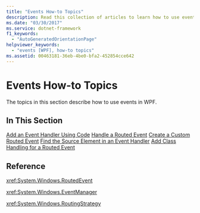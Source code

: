 ```yaml
---
title: "Events How-to Topics"
description: Read this collection of articles to learn how to use events in Windows Presentation Foundation (WPF) applications.
ms.date: "03/30/2017"
ms.service: dotnet-framework
f1_keywords:
  - "AutoGeneratedOrientationPage"
helpviewer_keywords:
  - "events [WPF], how-to topics"
ms.assetid: 00463181-36eb-4be0-bfa2-452854cce642
---
```

# Events How-to Topics

The topics in this section describe how to use events in WPF.

## In This Section

[Add an Event Handler Using Code](../events/how-to-add-an-event-handler-using-code.md)
[Handle a Routed Event](how-to-handle-a-routed-event.md)
[Create a Custom Routed Event](../events/how-to-create-a-custom-routed-event.md)
[Find the Source Element in an Event Handler](how-to-find-the-source-element-in-an-event-handler.md)
[Add Class Handling for a Routed Event](how-to-add-class-handling-for-a-routed-event.md)

## Reference

<xref:System.Windows.RoutedEvent>

<xref:System.Windows.EventManager>

<xref:System.Windows.RoutingStrategy>
